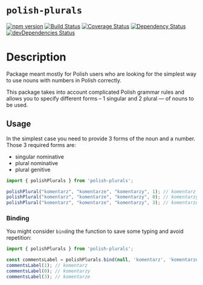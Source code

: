 # `polish-plurals`
[![npm version](https://badge.fury.io/js/polish-plurals.svg)](https://badge.fury.io/js/polish-plurals)
[![Build Status](https://travis-ci.org/mmiszy/polish-plurals.svg?branch=master)](https://travis-ci.org/mmiszy/polish-plurals)
[![Coverage Status](https://coveralls.io/repos/github/mmiszy/polish-plurals/badge.svg?branch=master)](https://coveralls.io/github/mmiszy/polish-plurals?branch=master)
[![Dependency Status](https://david-dm.org/mmiszy/polish-plurals.svg)](https://david-dm.org/mmiszy/polish-plurals)
[![devDependencies Status](https://david-dm.org/mmiszy/polish-plurals/dev-status.svg)](https://david-dm.org/mmiszy/polish-plurals?type=dev)

# Description
Package meant mostly for Polish users who are looking for the simplest way to use nouns with numbers in Polish correctly.

This package takes into account complicated Polish grammar rules and allows you to specify different forms – 1 singular and 2 plural — of nouns to be used.

## Usage

In the simplest case you need to provide 3 forms of the noun and a number. Those 3 required forms are:

* singular nominative
* plural nominative
* plural genitive

```javascript
import { polishPlurals } from 'polish-plurals';

polishPlural("komentarz", "komentarze", "komentarzy", 1); // komentarz
polishPlural("komentarz", "komentarze", "komentarzy", 0); // komentarzy
polishPlural("komentarz", "komentarze", "komentarzy", 3); // komentarze
```

### Binding
You might consider `bind`ing the function to save some typing and avoid repetition:

```javascript
import { polishPlurals } from 'polish-plurals';

const commentsLabel = polishPlurals.bind(null, 'komentarz', 'komentarze', 'komentarzy');
commentsLabel(1); // komentarz
commentsLabel(0); // komentarzy
commentsLabel(3); // komentarze
```

